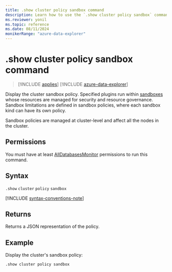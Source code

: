 ```yaml
---
title: .show cluster policy sandbox command
description: Learn how to use the `.show cluster policy sandbox` command to display the cluster's sandbox policy.
ms.reviewer: yonil
ms.topic: reference
ms.date: 08/11/2024
monikerRange: "azure-data-explorer"
---
```

# .show cluster policy sandbox command

> [!INCLUDE [applies](../includes/applies-to-version/applies.md)] [!INCLUDE [azure-data-explorer](../includes/applies-to-version/azure-data-explorer.md)]

Display the cluster sandbox policy. Specified plugins run within [sandboxes](../concepts/sandboxes.md) whose resources are managed for security and resource governance. Sandbox limitations are defined in sandbox policies, where each sandbox kind can have its own policy.

Sandbox policies are managed at cluster-level and affect all the nodes in the cluster.

## Permissions

You must have at least [AllDatabasesMonitor](../access-control/role-based-access-control.md) permissions to run this command.

## Syntax

`.show` `cluster` `policy` `sandbox`

[!INCLUDE [syntax-conventions-note](../includes/syntax-conventions-note.md)]

## Returns

Returns a JSON representation of the policy.

## Example

Display the cluster's sandbox policy:

```kusto
.show cluster policy sandbox
```
